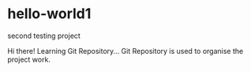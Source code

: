 # hello-world1
second testing project

Hi there!
Learning Git Repository...
Git Repository is used to organise the project work.
